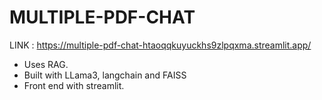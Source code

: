 # MULTIPLE-PDF-CHAT
 
LINK : https://multiple-pdf-chat-htaoqqkuyuckhs9zlpqxma.streamlit.app/
<ul>
<li>Uses RAG.</li>
 <li>Built with LLama3, langchain and FAISS</li>
<li>Front end with streamlit.</li>
</ul>
